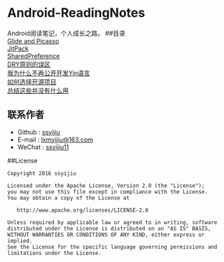 # Android-ReadingNotes
Android阅读笔记，个人成长之路。
##目录  
[Glide and Picasso](https://github.com/ssyijiu/Android-ReadingNotes/blob/master/Glide%20and%20Picasso.md)   
[JitPack](https://github.com/ssyijiu/Android-ReadingNotes/blob/master/JitPack.md)   
[SharedPreference](https://github.com/ssyijiu/Android-ReadingNotes/blob/master/SharedPreference.md)     
[DRY原则的误区](https://github.com/ssyijiu/Android-ReadingNotes/blob/master/DRY%E5%8E%9F%E5%88%99%E7%9A%84%E8%AF%AF%E5%8C%BA.md)    
[我为什么不再公开开发Yin语言](https://github.com/ssyijiu/Android-ReadingNotes/blob/master/%E6%88%91%E4%B8%BA%E4%BB%80%E4%B9%88%E4%B8%8D%E5%86%8D%E5%85%AC%E5%BC%80%E5%BC%80%E5%8F%91Yin%E8%AF%AD%E8%A8%80.md)    
[如何选择开源项目](https://github.com/ssyijiu/Android-ReadingNotes/blob/master/%E5%A6%82%E4%BD%95%E9%80%89%E6%8B%A9%E5%BC%80%E6%BA%90%E9%A1%B9%E7%9B%AE.md)  
[总结这些并没有什么用](https://github.com/ssyijiu/Android-ReadingNotes/blob/master/%E6%80%BB%E7%BB%93%E8%BF%99%E4%BA%9B%E5%B9%B6%E6%B2%A1%E6%9C%89%E4%BB%80%E4%B9%88%E7%94%A8.md)


## 联系作者
- Github : [ssyijiu](https://github.com/ssyijiu)
- E-mail : lxmyijiu@163.com
- WeChat : [ssyijiu11](http://obe5pxv6t.bkt.clouddn.com/weixin.jpg)

##License

```
Copyright 2016 ssyijiu

Licensed under the Apache License, Version 2.0 (the "License");
you may not use this file except in compliance with the License.
You may obtain a copy of the License at

   http://www.apache.org/licenses/LICENSE-2.0

Unless required by applicable law or agreed to in writing, software
distributed under the License is distributed on an "AS IS" BASIS,
WITHOUT WARRANTIES OR CONDITIONS OF ANY KIND, either express or implied.
See the License for the specific language governing permissions and
limitations under the License.
```
